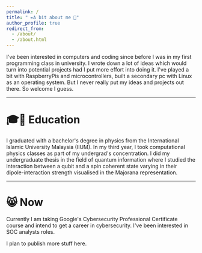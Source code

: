 ```yaml
---
permalink: /
title: " ✒️A bit about me 🐢"
author_profile: true
redirect_from: 
  - /about/
  - /about.html
---
```


I've been interested in computers and coding since before I was in my first programming class in university. I wrote down a lot of ideas which would turn into potential projects had I put more effort into doing it. I've played a bit with RaspberryPis and microcontrollers, built a secondary pc with Linux as an operating system. But I never really put my ideas and projects out there. So welcome I guess.

---
# 🎓📜 Education
I graduated with a bachelor's degree in physics from the International Islamic University Malaysia (IIUM). In my third year, I took computational physics classes as part of my undergrad's concentration. I did my undergraduate thesis in the field of quantum information where I studied the interaction between a qubit and a spin coherent state varying in their dipole-interaction strength visualised in the Majorana representation.

---
# 😸 Now
Currently I am taking Google's Cybersecurity Professional Certificate course and intend to get a career in cybersecurity. I've been interested in SOC analysts roles.

I plan to publish more stuff here.

